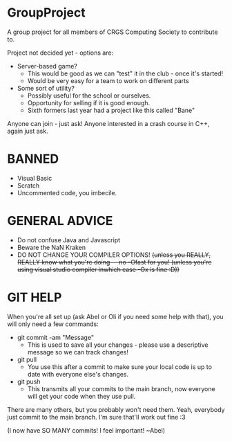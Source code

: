 # GroupProject
A group project for all members of CRGS Computing Society to contribute to.

Project not decided yet - options are:
* Server-based game?
	* This would be good as we can "test" it in the club - once it's started!
	* Would be very easy for a team to work on different parts
* Some sort of utility?
	* Possibly useful for the school or ourselves.
	* Opportunity for selling if it is good enough.
	* Sixth formers last year had a project like this called "Bane"

Anyone can join - just ask!
Anyone interested in a crash course in C++, again just ask.

# BANNED
* Visual Basic
* Scratch
* Uncommented code, you imbecile.

# GENERAL ADVICE
* Do not confuse Java and Javascript
* Beware the NaN Kraken
* DO NOT CHANGE YOUR COMPILER OPTIONS! ~~(unless you REALLY, REALLY know what you're doing -- no -Ofast for you! (unless you're using visual studio compiler inwhich case -Ox is fine :D))~~

# GIT HELP
When you're all set up (ask Abel or Oli if you need some help with that), you will only need a few commands:
* git commit -am "Message"
	* This is used to save all your changes - please use a descriptive message so we can track changes!
* git pull
	* You use this after a commit to make sure your local code is up to date with everyone else's changes.
* git push
	* This transmits all your commits to the main branch, now everyone will get your code when they use pull.

There are many others, but you probably won't need them. Yeah, everybody just commit to the main branch. I'm sure that'll work out fine :3

(I now have SO MANY commits! I feel important! ~Abel)
